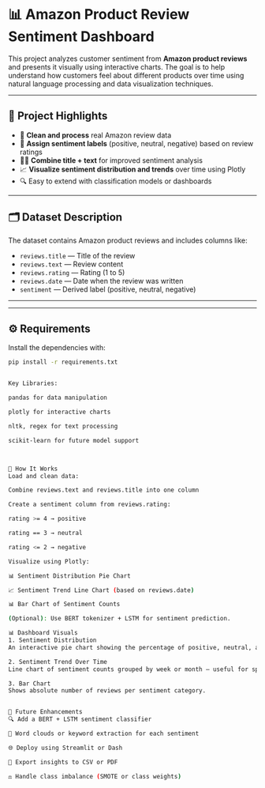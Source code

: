 # 📊 Amazon Product Review Sentiment Dashboard

This project analyzes customer sentiment from **Amazon product reviews** and presents it visually using interactive charts. The goal is to help understand how customers feel about different products over time using natural language processing and data visualization techniques.

---

## 📌 Project Highlights

- 🧹 **Clean and process** real Amazon review data
- 🧠 **Assign sentiment labels** (positive, neutral, negative) based on review ratings
- 🕵️‍♂️ **Combine title + text** for improved sentiment analysis
- 📈 **Visualize sentiment distribution and trends** over time using Plotly
- 🔍 Easy to extend with classification models or dashboards

---

## 🗂️ Dataset Description

The dataset contains Amazon product reviews and includes columns like:

- `reviews.title` — Title of the review
- `reviews.text` — Review content
- `reviews.rating` — Rating (1 to 5)
- `reviews.date` — Date when the review was written
- `sentiment` — Derived label (positive, neutral, negative)

---


---

## ⚙️ Requirements

Install the dependencies with:

```bash
pip install -r requirements.txt


Key Libraries:

pandas for data manipulation

plotly for interactive charts

nltk, regex for text processing

scikit-learn for future model support



🚀 How It Works
Load and clean data:

Combine reviews.text and reviews.title into one column

Create a sentiment column from reviews.rating:

rating >= 4 → positive

rating == 3 → neutral

rating <= 2 → negative

Visualize using Plotly:

📊 Sentiment Distribution Pie Chart

📈 Sentiment Trend Line Chart (based on reviews.date)

📊 Bar Chart of Sentiment Counts

(Optional): Use BERT tokenizer + LSTM for sentiment prediction.

📊 Dashboard Visuals
1. Sentiment Distribution
An interactive pie chart showing the percentage of positive, neutral, and negative reviews.

2. Sentiment Trend Over Time
Line chart of sentiment counts grouped by week or month — useful for spotting trends in public opinion.

3. Bar Chart
Shows absolute number of reviews per sentiment category.


🧠 Future Enhancements
🔍 Add a BERT + LSTM sentiment classifier

🧵 Word clouds or keyword extraction for each sentiment

🌐 Deploy using Streamlit or Dash

📩 Export insights to CSV or PDF

⚖️ Handle class imbalance (SMOTE or class weights)




